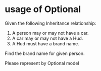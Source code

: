 # usage of Optional
Given the following Inheritance relationship:
1. A person may or may not have a car.
2. A car may or may not have a Hud.
3. A Hud must have a brand name.

Find the brand name for given person.

Please represent by Optional model